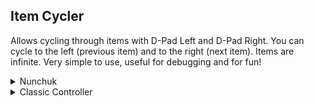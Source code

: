 ## Item Cycler

Allows cycling through items with D-Pad Left and D-Pad Right. You can cycle to the left (previous item) and to the right (next item). Items are infinite. Very simple to use, useful for debugging and for fun!

<details>
<summary>Nunchuk</summary> 

```powerpc
C221BB4C 0000001C
7C7D1B78 3FC080C0
8B5E3088 819E30AC
2C0C0002 41820058
819E309C 2C0C0000
41820054 3D80804F
A16CXXXX 716C0003
418200A0 899E3089
2C0C0000 4082009C
919E309C 716B0002
40820018 3B5AFFFC
2C1A0004 4080001C
3B40002C 48000014
3B5A0004 2C1A002C
40810008 3B400004
9B5E3088 48000031
84418B5F 7711877D
9A67CB42 0053F395
EEC55D13 805C3C3B
84917C21 53EB2F26
D8AE59CB 953D2512
B678E022 7C8802A6
3884FFFC 63C317F0
7C84D02E 38A00002
3D808021 618CE760
7D8903A6 4E800421
39800001 48000008
39800000 999E3089
7FA3EB78 00000000
```
</details>

<details>
<summary>Classic Controller</summary> 

```powerpc
C221BB4C 0000001C
7C7D1B78 3FC080C0
8B5E3088 819E30AC
2C0C0002 41820058
819E309C 2C0C0000
41820054 3D808072
A16CAAAA 716C8002
418200A0 899E3089
2C0C0000 4082009C
919E309C 716B8000
40820018 3B5AFFFC
2C1A0004 4080001C
3B40002C 48000014
3B5A0004 2C1A002C
40810008 3B400004
9B5E3088 48000031
84418B5F 7711877D
9A67CB42 0053F395
EEC55D13 805C3C3B
84917C21 53EB2F26
D8AE59CB 953D2512
B678E022 7C8802A6
3884FFFC 63C317F0
7C84D02E 38A00002
3D808021 618CE760
7D8903A6 4E800421
39800001 48000008
39800000 999E3089
7FA3EB78 00000000
```
</details>